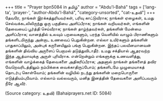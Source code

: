 +++
title = "Prayer bpn5084 in தமிழ்"
author = "Abdu'l-Bahá"
tags = ['lang-ta', 'prayer-', "author-Abdu'l-Bahá", "category-unsorted", "cat-உதவி"]
+++
தேவரே, நாங்கள் இரக்கத்துரியவர்கள், பரிவு காட்டுவீராக; நாங்கள் ஏழைகள், உமது செல்வக்கடலிலிருந்து ஒரு பகுதியை அளிப்பீராக; நாங்கள் வறியவர்கள், எங்களின் தேவையைப் பூர்த்தி செய்வீராக; நாங்கள் தாழ்ந்தவர்கள், தங்களின் மேன்மை அளிப்பீராக; வானத்தில் உலவும் பறவைகளும், பரந்த வெளியில் வாழும் பிராணிகளும் தங்களிடமிருந்து அன்றாட உணவைப் பெறுகின்றன. எல்லா உயிர்களும் தங்களின் பாதுகாப்பிலும், அன்புக் கருனையிலும் பங்கு பெறுகின்றன. இந்தப் பலவீனமானவன் தங்களின் திவ்விய அருளைப் பெறாமல் தடுத்துவிடாதீர். உமது சக்தியால் ஆதரவற்ற இந்த ஆத்மாவுக்கு அருள் புரிவீராக. என்றென்றும் எங்களுக்கு உணவளித்து, எங்களின் வாழ்க்கைத் தேவைகளை அதிகரிப்பீராக; அதனால் நாங்கள் தங்களைத் தவிர வேறெவரிடத்திலும் நம்பிக்கை வைக்காதிருப்போம்; தங்களிடமே முழுமையாகத் தொடர்பு கொள்வோம்; தங்களின் வழியில் நடந்து தங்களின் மறைபொருளை எடுத்தியம்புவோம். எல்லாம் வல்லவரும், மனித இனத்தின் தேவைகளை அளிப்பவரும் நீரே ஆவீர்.

(Source category: உதவி)
(Bahaiprayers.net ID: 5084)

